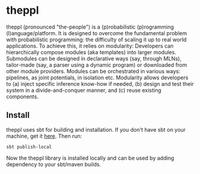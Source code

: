theppl
==============

theppl (pronounced "the-people") is a (p)robabilistic (p)rogramming (l)anguage/platform. It is designed to overcome
the fundamental problem with probabilistic programming: the difficulty of scaling it up to real world
applications. To achieve this, it relies on modularity:
Developers can hierarchically compose modules (aka templates) into larger modules. Submodules can be designed in
declarative ways (say, through MLNs), tailor-made (say, a parser using a dynamic program) or
downloaded from other module providers. Modules can be orchestrated in various ways: pipelines,
as joint potentials, in isolation etc. Modularity allows developers to (a) inject specific inference know-how
if needed, (b) design and test their system in a divide-and-conquer manner, and (c) reuse existing
components.

Install
--------
theppl uses sbt for building and installation. If you don't have sbt on your machine,
get it [here](https://github.com/harrah/xsbt). Then run:

    sbt publish-local

Now the theppl library is installed locally and can be used by adding dependency to your sbt/maven builds.


